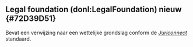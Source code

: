 ## Legal foundation (donl:LegalFoundation) nieuw {#72D39D51}
Bevat een verwijzing naar een wettelijke grondslag conform de <a href='https://www.koopoverheid.nl/standaarden/juriconnect' target='_blank'><i>Juriconnect</i></a> standaard.
<section data-include-format='markdown' data-include='088-Eigenschappen.md'></section>
<section data-include-format='markdown' data-include='092-Voorbeelden.md'></section>
<section data-include-format='markdown' data-include='094-Voorbeelden.md'></section>

